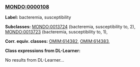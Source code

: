 
### [MONDO:0000108](http://purl.obolibrary.org/obo/MONDO_0000108)
**Label:** bacteremia, susceptibility

**Subclasses:** [MONDO:0013724](http://purl.obolibrary.org/obo/MONDO_0013724) (bacteremia, susceptibility to, 2), [MONDO:0013723](http://purl.obolibrary.org/obo/MONDO_0013723) (bacteremia, susceptibility to, 1), 

**Corr. equiv. classes:** [OMIM:614382](http://purl.obolibrary.org/obo/OMIM_614382), [OMIM:614383](http://purl.obolibrary.org/obo/OMIM_614383), 

**Class expressions from DL-Learner:**

No results from DL-Learner...



